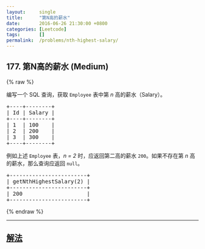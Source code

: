 ```yaml
---
layout:     single
title:      "第N高的薪水"
date:       2016-06-26 21:30:00 +0800
categories: [Leetcode]
tags:       []
permalink:  /problems/nth-highest-salary/
---
```


## 177. 第N高的薪水 (Medium)

{% raw %}

<p>编写一个 SQL 查询，获取 <code>Employee</code> 表中第&nbsp;<em>n&nbsp;</em>高的薪水（Salary）。</p>

<pre>+----+--------+
| Id | Salary |
+----+--------+
| 1  | 100    |
| 2  | 200    |
| 3  | 300    |
+----+--------+
</pre>

<p>例如上述&nbsp;<code>Employee</code>&nbsp;表，<em>n = 2&nbsp;</em>时，应返回第二高的薪水&nbsp;<code>200</code>。如果不存在第&nbsp;<em>n&nbsp;</em>高的薪水，那么查询应返回&nbsp;<code>null</code>。</p>

<pre>+------------------------+
| getNthHighestSalary(2) |
+------------------------+
| 200                    |
+------------------------+
</pre>

{% endraw %}

---

## [解法](https://github.com/openset/leetcode/tree/master/problems/nth-highest-salary)
